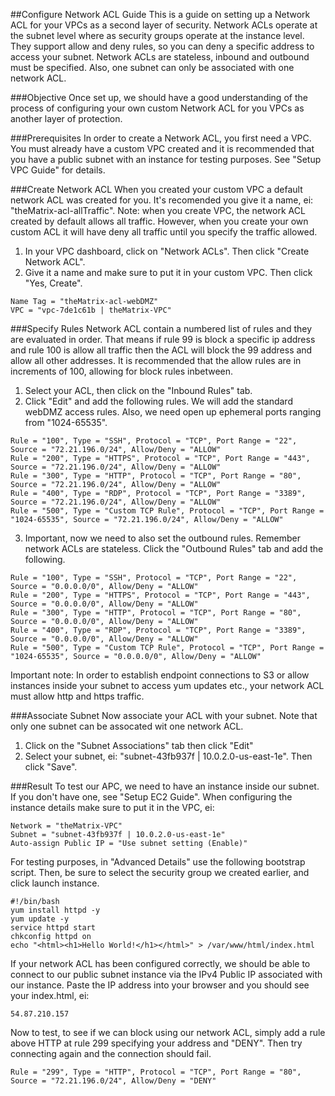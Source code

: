 ##Configure Network ACL Guide
This is a guide on setting up a Network ACL for your VPCs as a second layer of security. Network ACLs operate at the subnet level where as security groups operate at the instance level. They support allow and deny rules, so you can deny a specific address to access your subnet. Network ACLs are stateless, inbound and outbound must be specified. Also, one subnet can only be associated with one network ACL.

###Objective
Once set up, we should have a good understanding of the process of configuring your own custom Network ACL for you VPCs as another layer of protection. 

###Prerequisites
In order to create a Network ACL, you first need a VPC. You must already have a custom VPC created and it is recommended that you have a public subnet with an instance for testing purposes. See "Setup VPC Guide" for details. 

###Create Network ACL
When you created your custom VPC a default network ACL was created for you. It's recomended you give it a name, ei: "theMatrix-acl-allTraffic". Note: when you create VPC, the network ACL created by default allows all traffic. However, when you create your own custom ACL it will have deny all traffic until you specify the traffic allowed.

1. In your VPC dashboard, click on "Network ACLs". Then click "Create Network ACL".
2. Give it a name and make sure to put it in your custom VPC. Then click "Yes, Create".
```
Name Tag = "theMatrix-acl-webDMZ"
VPC = "vpc-7de1c61b | theMatrix-VPC"
```

###Specify Rules
Network ACL contain a numbered list of rules and they are evaluated in order. That means if rule 99 is block a specific ip address and rule 100 is allow all traffic then the ACL will block the 99 address and allow all other addresses. It is recommended that the allow rules are in increments of 100, allowing for block rules inbetween. 

1. Select your ACL, then click on the "Inbound Rules" tab.
2. Click "Edit" and add the following rules. We will add the standard webDMZ access rules. Also, we need open up ephemeral ports ranging from "1024-65535".
```
Rule = "100", Type = "SSH", Protocol = "TCP", Port Range = "22", Source = "72.21.196.0/24", Allow/Deny = "ALLOW"
Rule = "200", Type = "HTTPS", Protocol = "TCP", Port Range = "443", Source = "72.21.196.0/24", Allow/Deny = "ALLOW"
Rule = "300", Type = "HTTP", Protocol = "TCP", Port Range = "80", Source = "72.21.196.0/24", Allow/Deny = "ALLOW"
Rule = "400", Type = "RDP", Protocol = "TCP", Port Range = "3389", Source = "72.21.196.0/24", Allow/Deny = "ALLOW"
Rule = "500", Type = "Custom TCP Rule", Protocol = "TCP", Port Range = "1024-65535", Source = "72.21.196.0/24", Allow/Deny = "ALLOW"
```
3. Important, now we need to also set the outbound rules. Remember network ACLs are stateless. Click the "Outbound Rules" tab and add the following. 
```
Rule = "100", Type = "SSH", Protocol = "TCP", Port Range = "22", Source = "0.0.0.0/0", Allow/Deny = "ALLOW"
Rule = "200", Type = "HTTPS", Protocol = "TCP", Port Range = "443", Source = "0.0.0.0/0", Allow/Deny = "ALLOW"
Rule = "300", Type = "HTTP", Protocol = "TCP", Port Range = "80", Source = "0.0.0.0/0", Allow/Deny = "ALLOW"
Rule = "400", Type = "RDP", Protocol = "TCP", Port Range = "3389", Source = "0.0.0.0/0", Allow/Deny = "ALLOW"
Rule = "500", Type = "Custom TCP Rule", Protocol = "TCP", Port Range = "1024-65535", Source = "0.0.0.0/0", Allow/Deny = "ALLOW"
```

Important note: In order to establish endpoint connections to S3 or allow instances inside your subnet to access yum updates etc., your network ACL must allow http and https traffic. 

###Associate Subnet
Now associate your ACL with your subnet. Note that only one subnet can be assocated wit one network ACL.

1. Click on the "Subnet Associations" tab then click "Edit"
2. Select your subnet, ei: "subnet-43fb937f | 10.0.2.0-us-east-1e". Then click "Save".

###Result
To test our APC, we need to have an instance inside our subnet. If you don't have one, see "Setup EC2 Guide". When configuring the instance details make sure to put it in the VPC, ei:
```
Network = "theMatrix-VPC"
Subnet = "subnet-43fb937f | 10.0.2.0-us-east-1e"
Auto-assign Public IP = "Use subnet setting (Enable)"
```
For testing purposes, in "Advanced Details" use the following bootstrap script. Then, be sure to select the security group we created earlier, and click launch instance. 
```
#!/bin/bash
yum install httpd -y
yum update -y
service httpd start
chkconfig httpd on
echo "<html><h1>Hello World!</h1></html>" > /var/www/html/index.html
```

If your network ACL has been configured correctly, we should be able to connect to our public subnet instance via the IPv4 Public IP associated with our instance. Paste the IP address into your browser and you should see your index.html, ei:
```
54.87.210.157
```
Now to test, to see if we can block using our network ACL, simply add a rule above HTTP at rule 299 specifying your address and "DENY". Then try connecting again and the connection should fail.
```
Rule = "299", Type = "HTTP", Protocol = "TCP", Port Range = "80", Source = "72.21.196.0/24", Allow/Deny = "DENY"
```